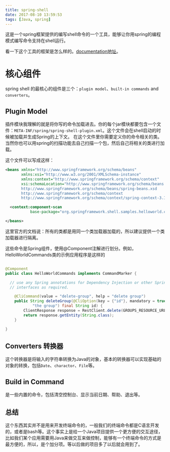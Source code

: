 ```yaml
---
title: spring-shell
date: 2017-08-10 13:59:53
tags: [Java, spring]
---
```


这是一个spring框架提供的编写shell命令的一个工具，能够让你用spring的编程模式编写命令支持在shell运行。

看一下这个工具的框架是怎么样的。[documentation地址](http://docs.spring.io/spring-shell/docs/current/reference/htmlsingle/)。

# 核心组件

spring shell 的最核心的组件是三个：`plugin model`、`built-in commands` and `converters`。


## Plugin Model

插件模块我理解的就是将你写的命令加载进去。你的每个jar模块都要包含一个文件：`META-INF/spring/spring-shell-plugin.xml`。这个文件会在shell启动的时候被加载并生成Spring的上下文。
在这个文件里你需要定义你的命令相关的类。当然你也可以用spring的扫描功能去自己扫描一个包，然后自己将相关的类进行加载。

这个文件可以写成这样：

```xml
<beans xmlns="http://www.springframework.org/schema/beans"
       xmlns:xsi="http://www.w3.org/2001/XMLSchema-instance"
       xmlns:context="http://www.springframework.org/schema/context"
       xsi:schemaLocation="http://www.springframework.org/schema/beans 
       http://www.springframework.org/schema/beans/spring-beans.xsd
       http://www.springframework.org/schema/context 
       http://www.springframework.org/schema/context/spring-context-3.1.xsd">

  <context:component-scan 
           base-package="org.springframework.shell.samples.helloworld.commands" />

</beans>
```

这里官方的文档说：所有的类都是用同一个类加载器加载的，所以建议提供一个类加载器进行隔离。

这些命令是Spring组件，使用@Component注解进行划分。例如，HelloWorldCommands类的示例应用程序是这样的
```java

@Component
public class HelloWorldCommands implements CommandMarker {

  // use any Spring annotations for Dependency Injection or other Spring 
  // interfaces as required.

    @CliCommand(value = "delete-group", help = "delete group")
    public String deleteGroup(@CliOption(key = {"id"}, mandatory = true, help = "The id of " +
            "the group") final String id) {
        ClientResponse response = RestClient.delete(GROUPS_RESOURCE_URL + "/" + id);
        return response.getEntity(String.class);
    }

}
```

## Converters 转换器

这个转换器是将输入的字符串转换为Java的对象，基本的转换器可以实现基础的对象的转换，包括`Date`、`charactor`、`File`等。


## Build in Command

是一些内置的命令，包括清空控制台、显示当前日期、帮助、退出等。



## 总结

这个东西其实并不是用来开发终端命令的，一般我们的终端命令都是C语言开发的，或者是bash等。这个事实上是给一个Java项目提供一个更方便的交互途径，比如我们某个应用需要用Java来做交互来做控制，能够有一个终端命令的方式是最方便的，所以，是个加分项。等以后做的项目多了以后就会用到了。
